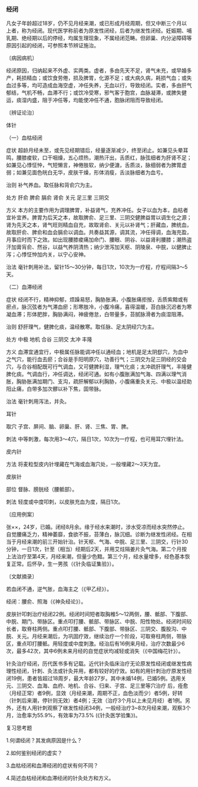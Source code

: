 ### 经闭

凡女子年龄超过18岁，仍不见月经来潮，或已形成月经周期，但又中断三个月以上者，称为经闭。现代医学称前者为原发性闭经，后者为继发性闭经。妊娠期、哺乳期、绝经期以后的停经，均属生理现象，不属经闭范畴。但卵巢、内分泌障碍等原因引起的经闭，可参照本节辨证施治。

〔病因病机〕

经闭原因，归纳起来不外虚、实两类。虚者，多由先天不足，肾气未充，或早婚多产，耗损精血；或饮食劳倦，损及脾胃，化源不足；或大病久病，耗损气血；或失血过多等，均可造成血海空虚，冲任失养，无血以行，导致经闭。实者，多由肝气郁结，气机不畅，血滞不行；或饮冷受寒，邪气客于胞宫，血脉凝滞，或脾失健运，痰湿内盛，阻于冲任等，均能使冲任不通，胞脉闭阻而导致经闭。

〔辨证论治〕

体针

（一）血枯经闭

症状  超龄月经未至，或先见经期错后，经量逐渐减少，终至闭止。如兼见头晕耳鸣，腰膝痠软，口干咽燥，五心烦热，潮热汗出，舌质红，脉弦细者为肝肾不足；如兼见心悸怔忡，气短懒言，神倦肢软，纳少便溏，舌质淡，脉细弱者为脾胃虚弱；如兼见面色㿠白无华，皮肤干燥，形体消瘦，舌淡脉细者为血亏。

治则  补气养血。取任脉和背俞穴为主。

处方  肝俞  脾俞  膈俞  肾俞  关元  足三里  三阴交

方义  本方的主要作用为调理脾胃，补益肾气，充养冲任。女子以血为本，血枯者宜补宜养。脾胃为后天之本，故取脾俞、足三里、三阴交健脾益胃以调生化之源；肾为先天之本，肾气旺则精血自充，故取肾俞、关元以补肾气；肝藏血，脾统血，故取肝俞、脾俞和血会膈俞以调血。共奏益其源，调其流，冲任得调，血海充盈，月事应时而下之效。如出现腰膝痠痛加命门、腰眼、阴谷、以益肾利腰膝；潮热盗汗加膏肓俞、然谷，以益气养阴清热；纳少泄泻加天枢、阴陵泉、中脘，以健脾止泻；心悸怔忡加内关，以宁心安神。

治法  毫针刺用补法，留针15～30分钟，每日1次，10次为一疗程，疗程间隔3～5天。

（二）血滞经闭

症状  经闭不行，精神抑郁，烦躁易怒，胸胁胀满，小腹胀痛拒按，舌质紫黯或有瘀点，脉沉弦者为气滞血瘀；形寒肢冷，小腹冷痛，喜得温暖，苔白脉沉迟者为寒凝血滞；形体肥胖，胸胁满闷，神疲倦怠，白带量多，苔腻脉滑者为痰湿阻滞。

治则  舒肝理气，健脾化痰，温经散寒。取任脉、足太阴经穴为主。

处方  中极  地机  合谷  三阴交  太冲  丰隆

方义  血滞宜通宜行，中极属任脉能调冲任以通经血；地机是足太阴郄穴，为血中之气穴，能行血去瘀；合谷是手阳明原穴，功善行气；三阴交为足三阴经的交会穴，与合谷相配既可行气调血，又可健脾利湿，理气化痰；太冲疏肝理气，丰隆健脾化痰。气调血行，冲任调达，经闭可通。如有小腹胀满加气海、四满以理气消胀，胸胁胀满加期门、支沟，疏肝解郁以利胸胁，小腹痛重灸关元、中极以温经助阳止痛，白带多加次髎以补下焦，固带脉。

治法  毫针刺用泻法，并灸。

耳针

取穴  子宫、屏间、脑、卵巢、肝、肾、三焦、胃、脾。

刺法  中等刺激，每次用3～4穴，隔日1次，10次为一疗程，也可用耳穴埋针法。

皮内针

方法  将麦粒型皮内针埋藏在气海或血海穴处，一般埋藏2～3天为宜。

皮肤针

部位  督脉、膀胱经（腰骶部）。

刺法  轻度或中度叩刺，以皮肤充血为度，隔日1次。

〔应用例案〕

张××，24岁，已婚。闭经8月余。缘于经水来潮时，涉水受凉而经水突然停止。自觉腰痛乏力，精神萎靡，食欲不振，苔薄白，脉沉细。诊断为继发性闭经。在相当于月经来潮的前三开始针治。针天枢、气海、中脘、足三里、三阴交，行针30分钟，一日1次，针至（相当）经期后2天，并用艾炷隔姜片灸气海。第二个月按上法治疗至第4天，月经来潮，但量少色黯。第三个月，经水量增多，经色基本恢复正常。后怀孕，生一男孩（《针灸临证集验》）。

〔文献摘录〕

若血闭不通，逆气胀，血海主之（《甲乙经》）。

经闭：腰俞、照海（《神灸经论》）。

皮肤针叩刺治疗经闭22例。经闭时间短者取胸椎5～12两侧，腰、骶部、下腹部、中脘、期门、带脉区。重点叩打腰、骶部、带脉区、中脘、阳性物处。经闭时间较长者，取脊柱两侧。重点叩打腰、骶部、下腹部、带脉区、三阴交、腹股沟、中脘、关元。月经来潮后，为巩固疗效，继续治疗一个阶段，可取脊柱两侧，带脉区，重点叩打腰骶。用轻度或中度刺激。经治后有16例来月经，治疗次数最少6次，最多42次，其中6例未来月经的自觉症状均减轻或消失（《中国梅花针》）。

针灸治疗经闭，历代医书多有记载。近代针灸临床治疗无论原发性经闭或继发性病理性经闭，针刺、灸法或针灸并用，都有较好的疗效。如有的用针刺治疗原发性经闭19例，患者皆超过18周岁，最大年龄27岁。其中未婚14例，已婚5例。选用关元、三阴交、血海、血府、地机、合谷、归来、子宫、足三里等穴治疗
后，痊愈（月经正常）者9例，显效（月经来潮，周期不正，血色淡而少）者5例，好转（针刺后来潮，停针则无效）者4例；无效（治疗3个月以上未见月经）者1例。另外，还有人用针刺观察了继发性经闭34例，一般经治疗3~8次月经来潮，观察3个月，治愈率为55.9%，有效率为73.5% (《针灸医学验集》)。

复习思考题

1.何谓经闭？其发病原因是什么？

2.如何鉴别经闭的虚实？

3.血枯经闭和血滞经闭的症状有何不同？

4.简述血枯经闭和血滞经闭的针灸处方和方义。